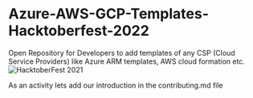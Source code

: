 # Azure-AWS-GCP-Templates-Hacktoberfest-2022
Open Repository for Developers to add templates of any CSP (Cloud Service Providers) like Azure ARM templates, AWS cloud formation etc.
![HacktoberFest 2021](https://github.com/ossamamehmood/Hacktoberfest2022/raw/main/.github/logo.png)

As an activity lets add our introduction in the contributing.md file
